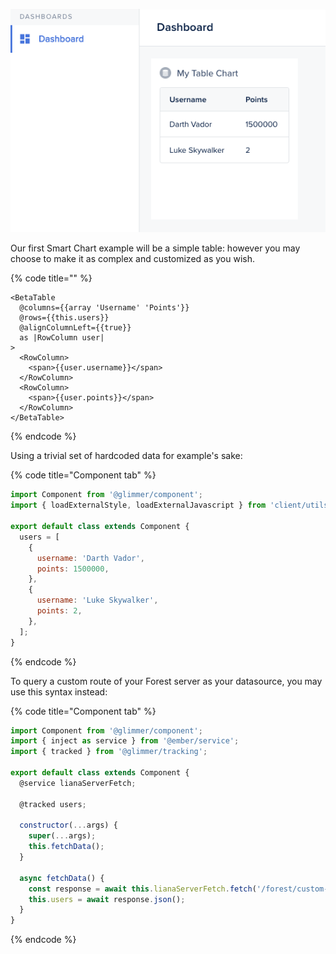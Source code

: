 ![](../../assets/smart-chart-table.png)

Our first Smart Chart example will be a simple table: however you may choose to make it as complex and customized as you wish.

{% code title="" %}

```Handlebars
<BetaTable
  @columns={{array 'Username' 'Points'}}
  @rows={{this.users}}
  @alignColumnLeft={{true}}
  as |RowColumn user|
>
  <RowColumn>
    <span>{{user.username}}</span>
  </RowColumn>
  <RowColumn>
    <span>{{user.points}}</span>
  </RowColumn>
</BetaTable>
```

{% endcode %}

Using a trivial set of hardcoded data for example's sake:

{% code title="Component tab" %}

```javascript
import Component from '@glimmer/component';
import { loadExternalStyle, loadExternalJavascript } from 'client/utils/smart-view-utils';

export default class extends Component {
  users = [
    {
      username: 'Darth Vador',
      points: 1500000,
    },
    {
      username: 'Luke Skywalker',
      points: 2,
    },
  ];
}
```

{% endcode %}

To query a custom route of your Forest server as your datasource, you may use this syntax instead:

{% code title="Component tab" %}

```javascript
import Component from '@glimmer/component';
import { inject as service } from '@ember/service';
import { tracked } from '@glimmer/tracking';

export default class extends Component {
  @service lianaServerFetch;

  @tracked users;

  constructor(...args) {
    super(...args);
    this.fetchData();
  }

  async fetchData() {
    const response = await this.lianaServerFetch.fetch('/forest/custom-data', {});
    this.users = await response.json();
  }
}
```

{% endcode %}
